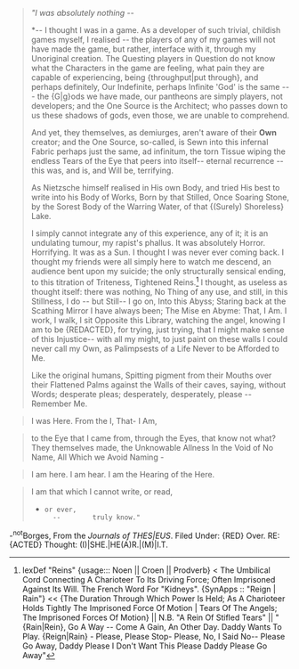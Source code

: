 
> 
> *"I was absolutely nothing --* 
> 
> *-- I thought I was in a game. As a developer of such trivial, childish games myself, I realised -- the players of any of my games will not have made the game, but rather, interface with it, through my Unoriginal creation. The Questing players in Question do not know what the Characters in the game are feeling, what pain they are capable of experiencing, 
> being {throughput|put through}, 
> and perhaps definitely, Our Indefinite, perhaps Infinite 'God' is the same --- the {G|g}ods we have made, our pantheons are simply players, not developers; and the One Source is the Architect; who passes down to us these shadows of gods, even those, we are unable to comprehend. 
> 
> And yet, they themselves, as demiurges, aren't aware of their **Own** creator; and the One Source, so-called, is Sewn into this infernal Fabric perhaps just the same, ad infinitum, the torn Tissue wiping the endless Tears of the Eye that peers into itself-- eternal recurrence -- this was, and is, and Will be, terrifying. 
> 
> As Nietzsche himself realised in His own Body, and tried His best to write into his Body of Works, Born by that Stilled, Once Soaring Stone, by the Sorest Body of the Warring Water, of that {(Surely) Shoreless} Lake. 
> 
> I simply cannot integrate any of this experience, any of it; it is an undulating tumour, my rapist's phallus. It was absolutely Horror. Horrifying. It was as a Sun. I thought I was never ever coming back. I thought my friends were all simply here to watch me descend, an audience bent upon my suicide; the only structurally sensical ending, to this titration of Triteness, Tightened Reins.[^r] 
> I thought, as useless as thought itself: there was nothing, No Thing of any use, and still, in this Stillness, I do -- but Still-- I go on, Into this Abyss; Staring back at the Scathing Mirror I have always been; The Mise en Abyme: That, I Am. I work, I walk, I sit Opposite this Library, watching the angel, knowing I am to be {REDACTED}, for trying, just trying, that I might make sense of this Injustice-- with all my might, to just paint on these walls I could never call my Own, as Palimpsests of a Life Never to be Afforded to Me. 
> 
> Like the original humans, Spitting pigment from their Mouths over their Flattened Palms against the Walls of their caves, saying, without Words; desperate pleas; desperately, desperately, please -- 
> Remember Me. 

> I was Here.
>  From the I, That- I Am, 

>  to the Eye that I came from, 
>  through the Eyes, 
>  that know not 
>  what?
>  They themselves made, 
>  the Unknowable Allness 
>  In the Void of No Name, 
>  All Which we Avoid Naming - 

>  I am here. 
>  I am hear. 
>  I am the Hearing of 
>  the Here. 

>  I am that which I cannot write,
>   or read, 
> 	-	  or ever, 
> 			--		  truly know."

-<sup>not</sup>Borges, From the *Journals of THES|EUS*. 
Filed Under: {RED} Over. RE: {ACTED} Thought: (I)|SHE.|HE(A)R.|(M)|I.T.


[^r]: lexDef "Reins" {usage::: Noen || Croen || Prodverb} < The Umbilical Cord Connecting A Charioteer To Its Driving Force; Often Imprisoned Against Its Will. The French Word For "Kidneys"[^kidney]. {SynApps :: "Reign | Rain"} << {The Duration Through Which Power Is Held; As A Charioteer Holds Tightly The Imprisoned Force Of Motion | Tears Of The Angels; The Imprisoned Forces Of Motion}[^ReinsNoen] || N.B. "A Rein Of Stifled Tears"[^ReinsCroen] || "{Rain|Rein}, Go A Way -- Come A Gain, An Other Day. Daddy Wants To Play. {Reign|Rain} - Please, Please Stop- Please, No, I Said No-- Please Go Away, Daddy Please I Don't Want This Please Daddy Please Go Away"[^ReinsProdverb]

[^ReinsNoen]: [[Ræyn]], NoetNietzsche, On His Return To The Library.
[^ReinsCroen]: [[Tear]], NoetBorges, On NoetNietzsche's Exit From The Library.
[^ReinsProdverb]: [[Bear]], Michael Rosen and Helen Oxenbury
[^kidney]: In Traditional Chinese Medicine; The Kidneys are thought[^thought] to be the Epicentre of the foundation of Life, an essence called '_Jing'_. In essence, the kidney is associated with Fear -- The Winter; The Wintering of Safety.
[^thought]: ![[i want to write a story]]